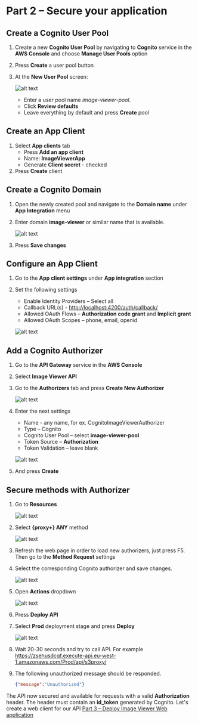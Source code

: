 # Part 2 – Secure your application

## Create a Cognito User Pool

1. Create a new **Cognito User Pool** by navigating to **Cognito** service in the **AWS Console** and choose **Manage User Pools** option
2. Press **Create** a user pool button
3. At the **New User Pool** screen:

    ![alt text](1.png)

    - Enter a user pool name *image-viewer-pool*.
    - Click **Review defaults**
    - Leave everything by default and press **Create** pool

## Create an App Client

1. Select **App clients** tab
    - Press **Add an app client**
    - Name: **ImageViewerApp**
    - Generate **Client secret** - checked
2. Press **Create** client

## Create a Cognito Domain

1. Open the newly created pool and navigate to the **Domain name** under **App Integration** menu
2. Enter domain **image-viewer** or similar name that is available.

    ![alt text](2.png)

3. Press **Save changes**

## Configure an App Client

1. Go to the **App client settings** under **App integration** section
2. Set the following settings
    - Enable Identity Providers – Select all
    - Callback URL(s) - <http://localhost:4200/auth/callback/>
    - Allowed OAuth Flows – **Authorization code grant** and **Implicit grant**
    - Allowed OAuth Scopes – phone, email, openid

     ![alt text](3.png)

## Add a Cognito Authorizer

1. Go to the **API Gateway** service in the **AWS Console**
2. Select **Image Viewer API**
3. Go to the **Authorizers** tab and press **Create New Authorizer**

     ![alt text](4.png)

4. Enter the next settings
    - Name - any name, for ex. CognitoImageViewerAuthorizer
    - Type – Cognito
    - Cognito User Pool – select **image-viewer-pool**
    - Token Source – **Authorization**
    - Token Validation – leave blank

     ![alt text](5.png)

5. And press **Create**

## Secure methods with Authorizer

1. Go to **Resources**

     ![alt text](6.png)

2. Select **{proxy+} ANY** method

     ![alt text](7.png)

3. Refresh the web page in order to load new authorizers, just press F5. Then go to the **Method Request** settings
4. Select the corresponding Cognito authorizer and save changes.

     ![alt text](8.png)

5. Open **Actions** dropdown

     ![alt text](9.png)

6. Press **Deploy API**
7. Select **Prod** deployment stage and press **Deploy**

     ![alt text](10.png)

8. Wait 20-30 seconds and try to call API. For example <https://zsehusdcqf.execute-api.eu-west-1.amazonaws.com/Prod/api/s3proxy/>
9. The following unauthorized message should be responded.

    ~~~json
    {"message":"Unauthorized"}
    ~~~

The API now secured and available for requests with a valid **Authorization** header. The header must contain an **id_token** generated by Cognito. Let's create a web client for our API [Part 3 – Deploy Image Viewer Web application](../part3/part.md)
